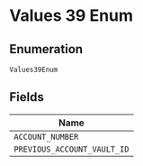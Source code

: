 
# Values 39 Enum

## Enumeration

`Values39Enum`

## Fields

| Name |
|  --- |
| `ACCOUNT_NUMBER` |
| `PREVIOUS_ACCOUNT_VAULT_ID` |

